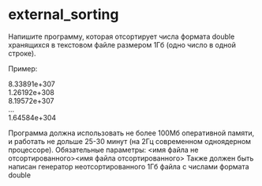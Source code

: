 # external_sorting

Напишите программу, которая отсортирует числа формата double
хранящихся в текстовом файле размером 1Гб (одно число в одной строке).

Пример:

8.33891e+307  
1.26192e+308  
8.19572e+307  
...  
1.64584e+304  

Программа должна использовать не более 100Мб оперативной памяти, и
работать не дольше 25-30 минут (на 2Гц современном одноядерном процессоре).
Обязательные параметры: <имя файла не отсортированного><имя файла отсортированного>
Также должен быть написан генератор неотсортированного 1Гб файла с числами формата double
